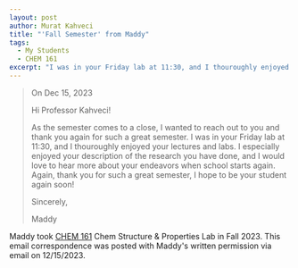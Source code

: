```yaml
---
layout: post
author: Murat Kahveci
title: "'Fall Semester' from Maddy"
tags: 
  - My Students
  - CHEM 161
excerpt: "I was in your Friday lab at 11:30, and I thouroughly enjoyed your lectures and labs."
---
```


> On Dec 15, 2023
>
> Hi Professor Kahveci! 
>
> As the semester comes to a close, I wanted to reach out to you and thank you again for such a great semester. I was in your Friday lab at 11:30, and I thouroughly enjoyed your lectures and labs. I especially enjoyed your description of the research you have done, and I would love to hear more about your endeavors when school starts again. Again, thank you for such a great semester, I hope to be your student again soon! 
>
> Sincerely, 
>
> Maddy 

Maddy took [CHEM 161](/nik) Chem Structure & Properties Lab in Fall 2023. This email correspondence was posted with Maddy's written permission via email on 12/15/2023. 